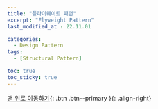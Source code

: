 ```yaml
---
title: "플라이웨이트 패턴"
excerpt: "Flyweight Pattern"
last_modified_at : 22.11.01

categories:
  - Design Pattern
tags:
  - [Structural Pattern]

toc: true
toc_sticky: true
---
```



[맨 위로 이동하기](#){: .btn .btn--primary }{: .align-right}